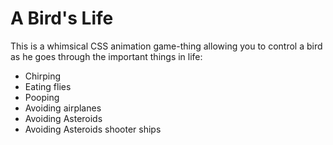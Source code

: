 # A Bird's Life
This is a whimsical CSS animation game-thing allowing you to control a bird as he goes through the important things in life:
* Chirping
* Eating flies
* Pooping
* Avoiding airplanes
* Avoiding Asteroids
* Avoiding Asteroids shooter ships
